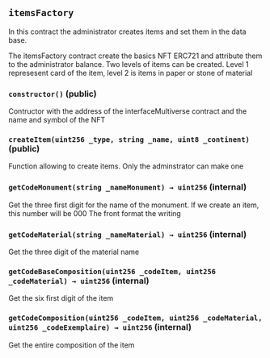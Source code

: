 ## `itemsFactory`

In this contract the administrator creates items and set them in the data base. 


The itemsFactory contract create the basics NFT ERC721 and attribute them to the administrator balance.
Two levels of items can be created. Level 1 represesent card of the item, level 2 is items in paper or stone of material


### `constructor()` (public)



Contructor with the address of the interfaceMultiverse contract and the name and symbol of the NFT

### `createItem(uint256 _type, string _name, uint8 _continent)` (public)



Function allowing to create items. Only the adminstrator can make one

### `getCodeMonument(string _nameMonument) → uint256` (internal)



Get the three first digit for the name of the monument. If we create an item, this number will be 000
The front format the writing

### `getCodeMaterial(string _nameMaterial) → uint256` (internal)



Get the three digit of the material name

### `getCodeBaseComposition(uint256 _codeItem, uint256 _codeMaterial) → uint256` (internal)



Get the six first digit of the item

### `getCodeComposition(uint256 _codeItem, uint256 _codeMaterial, uint256 _codeExemplaire) → uint256` (internal)



Get the entire composition of the item


